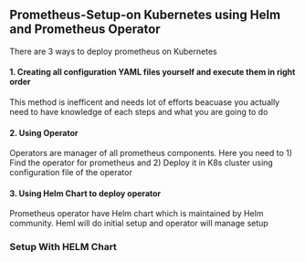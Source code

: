 <h2>Prometheus-Setup-on Kubernetes using Helm and Prometheus Operator</h2>
There are 3 ways to deploy prometheus on Kubernetes
<h4>1. Creating all configuration YAML files yourself and execute them in right order</h4>
<p> This method is inefficent and needs lot of efforts beacuase you actually need to have knowledge of each steps and what you are going to do</p>
<h4>2. Using Operator</h4>
<p> Operators are manager of all prometheus components. Here you need to 1) Find the operator for prometheus and 2) Deploy it in K8s cluster using configuration file of the operator</p>
<h4>3. Using Helm Chart to deploy operator</h4>
<p>Prometheus operator have Helm chart which is maintained by Helm community. Heml will do initial setup and operator will manage setup</p>

<h3>Setup With HELM Chart</h3>

```ruby
```
